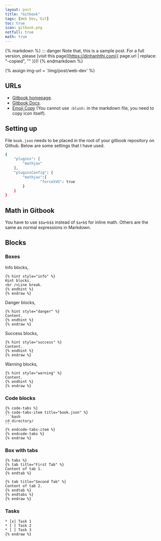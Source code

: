 ```yaml
---
layout: post
title: "Gitbook"
tags: [Web Dev, Git]
toc: true
icon: gitbook.png
notfull: true
math: true
---
```


{% markdown %}
::: danger
Note that, this is a sample post. For a full version, please [visit this page](https://dinhanhthi.com{{ page.url | replace: "-copied", "" }})!
{% endmarkdown %}

{% assign img-url = '/img/post/web-dev' %}

## URLs

- [Gitbook homepage](https://gitbook.com).
- [Gitbook Docs](https://docs.gitbook.com).
- [Emoji Copy](https://www.emojicopy.com/) (You cannot use `:blush:` in the markdown file, you need to copy icon itself).

## Setting up

File `book.json` needs to be placed in the root of your gitbook repository on Github. Below are some settings that I have used.

~~~ bash
{
	"plugins": [
		"mathjax"
	],
	"pluginsConfig": {
		"mathjax":{
				"forceSVG": true
		}
	}
}
~~~

## Math in Gitbook

You have to use `$$a+b$$` instead of `$a+b$` for inline math. Others are the same as normal expressions in Markdown.

## Blocks

### Boxes

Info blocks,

~~~ liquid {% raw %}
{% hint style="info" %}
Hint blocks.
<br />Line break.
{% endhint %}
{% endraw %}
~~~

Danger blocks,

~~~ liquid {% raw %}
{% hint style="danger" %}
Content.
{% endhint %}
{% endraw %}
~~~

Success blocks,

~~~ liquid {% raw %}
{% hint style="success" %}
Content.
{% endhint %}
{% endraw %}
~~~

Warning blocks,

~~~ liquid {% raw %}
{% hint style="warning" %}
Content.
{% endhint %}
{% endraw %}
~~~

### Code blocks

~~~ liquid {% raw %}
{% code-tabs %}
{% code-tabs-item title="book.json" %}
```bash
cd directory/
```
{% endcode-tabs-item %}
{% endcode-tabs %}
{% endraw %}
~~~

### Box with tabs

~~~ liquid {% raw %}
{% tabs %}
{% tab title="First Tab" %}
Content of tab 1.
{% endtab %}

{% tab title="Second Tab" %}
Content of tab 2.
{% endtab %}
{% endtabs %}
{% endraw %}
~~~

### Tasks

~~~ liquid {% raw %}
* [x] Task 1
* [ ] Task 2
* [ ] Task 3
{% endraw %}
~~~